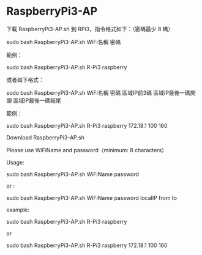 # RaspberryPi3-AP

下載 RaspberryPi3-AP.sh 到 RPi3，指令格式如下：（密碼最少  8 碼）

sudo  bash RaspberryPi3-AP.sh   WiFi名稱   密碼

範例：

sudo  bash RaspberryPi3-AP.sh   R-Pi3   raspberry

或者如下格式：

sudo  bash RaspberryPi3-AP.sh   WiFi名稱   密碼  區域IP前3碼  區域IP最後一碼開頭  區域IP最後一碼結尾

範例：

sudo  bash RaspberryPi3-AP.sh   R-Pi3   raspberry  172.18.1  100  160


Download RaspberryPi3-AP.sh 

Please use WiFiName and password（minimum: 8 characters）

Usage:

sudo  bash RaspberryPi3-AP.sh   WiFiName   password

or :

sudo  bash RaspberryPi3-AP.sh   WiFiName   password  localIP  from  to

example:

sudo  bash RaspberryPi3-AP.sh   R-Pi3   raspberry

or

sudo  bash RaspberryPi3-AP.sh   R-Pi3   raspberry  172.18.1  100  160
